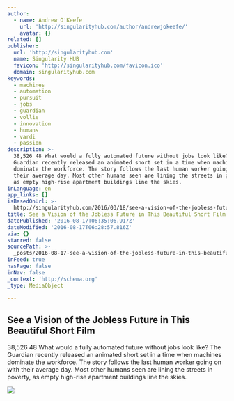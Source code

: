 ```yaml
---
author:
  - name: Andrew O'Keefe
    url: 'http://singularityhub.com/author/andrewjokeefe/'
    avatar: {}
related: []
publisher:
  url: 'http://singularityhub.com'
  name: Singularity HUB
  favicon: 'http://singularityhub.com/favicon.ico'
  domain: singularityhub.com
keywords:
  - machines
  - automation
  - pursuit
  - jobs
  - guardian
  - vollie
  - innovation
  - humans
  - vardi
  - passion
description: >-
  38,526 48 What would a fully automated future without jobs look like? The
  Guardian recently released an animated short set in a time when machines
  dominate the workforce. The story follows the last human worker going on with
  their average day. Most other humans seen are lining the streets in poverty,
  as empty high-rise apartment buildings line the skies.
inLanguage: en
app_links: []
isBasedOnUrl: >-
  http://singularityhub.com/2016/03/18/see-a-vision-of-the-jobless-future-in-this-beautiful-short-film/
title: See a Vision of the Jobless Future in This Beautiful Short Film
datePublished: '2016-08-17T06:35:06.917Z'
dateModified: '2016-08-17T06:28:57.816Z'
via: {}
starred: false
sourcePath: >-
  _posts/2016-08-17-see-a-vision-of-the-jobless-future-in-this-beautiful-short-f.md
inFeed: true
hasPage: false
inNav: false
_context: 'http://schema.org'
_type: MediaObject

---
```

<article style=""><h1>See a Vision of the Jobless Future in This Beautiful Short Film</h1><p>38,526 48 What would a fully automated future without jobs look like? The Guardian recently released an animated short set in a time when machines dominate the workforce. The story follows the last human worker going on with their average day. Most other humans seen are lining the streets in poverty, as empty high-rise apartment buildings line the skies.</p><img src="http://singularityhub.com/wp-content/uploads/2016/03/the-last-job-on-earth.jpg" /></article>